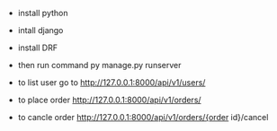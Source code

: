 - install python 
- intall django 
- install DRF

- then run command py manage.py runserver
- to list user go to http://127.0.0.1:8000/api/v1/users/
- to place order http://127.0.0.1:8000/api/v1/orders/
- to cancle order http://127.0.0.1:8000/api/v1/orders/{order id}/cancel
